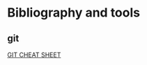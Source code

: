 # Bibliography and tools

## git 
[GIT CHEAT SHEET](https://education.github.com/git-cheat-sheet-education.pdf)
